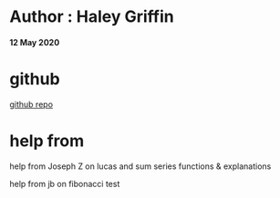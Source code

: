 # Author : Haley Griffin
#### 12 May 2020

# github
[github repo](https://github.com/h-griffin/math-series)

# help from 
help from Joseph Z on lucas and sum series functions & explanations

help from jb on fibonacci test

